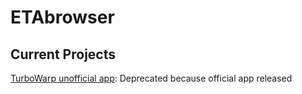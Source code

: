 # ETAbrowser

## Current Projects

[TurboWarp unofficial app](https://hye0ngit.github.io/ETAbrowser/EtaTw/EtaTwInstaller1.0.0.exe): Deprecated because official app released
